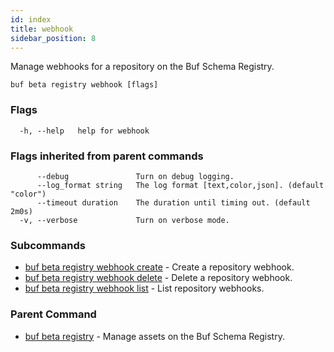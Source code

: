 ```yaml
---
id: index
title: webhook
sidebar_position: 8
---
```

Manage webhooks for a repository on the Buf Schema Registry.

```
buf beta registry webhook [flags]
```

### Flags

```
  -h, --help   help for webhook
```

### Flags inherited from parent commands

```
      --debug               Turn on debug logging.
      --log_format string   The log format [text,color,json]. (default "color")
      --timeout duration    The duration until timing out. (default 2m0s)
  -v, --verbose             Turn on verbose mode.
```

### Subcommands

* [buf beta registry webhook create](create)	 - Create a repository webhook.
* [buf beta registry webhook delete](delete)	 - Delete a repository webhook.
* [buf beta registry webhook list](list)	 - List repository webhooks.

### Parent Command

* [buf beta registry](index)	 - Manage assets on the Buf Schema Registry.
